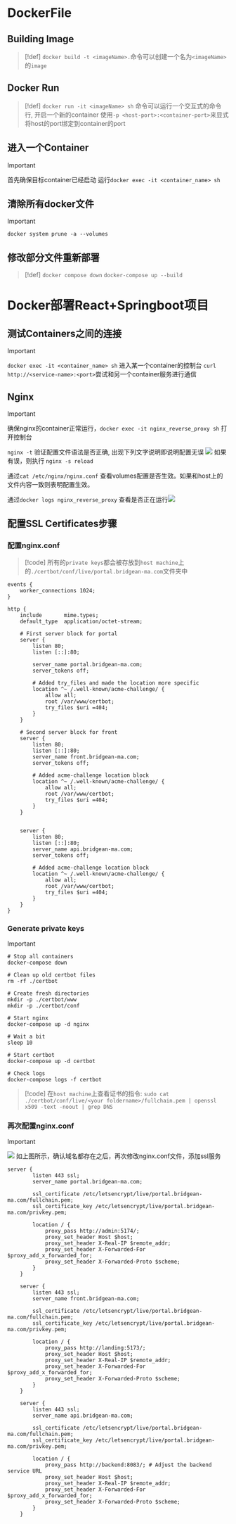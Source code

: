 # DockerFile


## Building Image
> [!def]
> `docker build -t <imageName>.`命令可以创建一个名为`<imageName>`的`image`


## Docker Run
> [!def]
> `docker run -it <imageName> sh` 命令可以运行一个交互式的命令行, 开启一个新的container
> 使用`-p <host-port>:<container-port>`来显式将host的port绑定到container的port



## 进入一个Container
> [!important]
> 首先确保目标container已经启动
> 运行`docker exec -it <container_name> sh`


## 清除所有docker文件
> [!important]
> `docker system prune -a --volumes
`


## 修改部分文件重新部署
> [!def]
> `docker compose down`
> `docker-compose up --build`
> 


# Docker部署React+Springboot项目
## 测试Containers之间的连接
> [!important] 
> `docker exec -it <container_name> sh` 进入某一个container的控制台
> `curl http://<service-name>:<port>`尝试和另一个container服务进行通信




## Nginx
> [!important]
> 确保nginx的container正常运行，`docker exec -it nginx_reverse_proxy sh` 打开控制台
> 
> `nginx -t` 验证配置文件语法是否正确, 出现下列文字说明即说明配置无误
> ![](Docker.assets/a3b644d96f6b274ae96917510136967b_MD5.jpeg)
> 如果有误，则执行 `nginx -s reload`
> 
> 通过`cat /etc/nginx/nginx.conf` 查看volumes配置是否生效。如果和host上的文件内容一致则表明配置生效。
> 
> 通过`docker logs nginx_reverse_proxy` 查看是否正在运行![](Docker.assets/2c088ed46b5b4f4539d08e6ca1304d4c_MD5.jpeg)


## 配置SSL Certificates步骤
### 配置nginx.conf
> [!code]
> 所有的`private keys`都会被存放到`host machine`上的`./certbot/conf/live/portal.bridgean-ma.com`文件夹中 
```
events {
    worker_connections 1024;
}

http {
    include       mime.types;
    default_type  application/octet-stream;

    # First server block for portal
    server {
        listen 80;
        listen [::]:80;
        
        server_name portal.bridgean-ma.com;
        server_tokens off;
        
        # Added try_files and made the location more specific
        location ^~ /.well-known/acme-challenge/ {
            allow all;
            root /var/www/certbot;
            try_files $uri =404;
        }
    }

    # Second server block for front
    server {
        listen 80;
        listen [::]:80;
        server_name front.bridgean-ma.com;
        server_tokens off;

        # Added acme-challenge location block
        location ^~ /.well-known/acme-challenge/ {
            allow all;
            root /var/www/certbot;
            try_files $uri =404;
        }
    }
	
	
	server {
        listen 80;
        listen [::]:80;
        server_name api.bridgean-ma.com;
        server_tokens off;

        # Added acme-challenge location block
        location ^~ /.well-known/acme-challenge/ {
            allow all;
            root /var/www/certbot;
            try_files $uri =404;
        }
    }
}

```



### Generate private keys
> [!important]
> 
```
# Stop all containers
docker-compose down

# Clean up old certbot files
rm -rf ./certbot

# Create fresh directories
mkdir -p ./certbot/www
mkdir -p ./certbot/conf

# Start nginx
docker-compose up -d nginx

# Wait a bit
sleep 10

# Start certbot
docker-compose up -d certbot

# Check logs
docker-compose logs -f certbot
```
> [!code]
> 在`host machine`上查看证书的指令:
> `sudo cat ./certbot/conf/live/<your foldername>/fullchain.pem | openssl x509 -text -noout | grep DNS`


### 再次配置nginx.conf
> [!important]
> ![](Docker.assets/460620d1a5ba3a3b5a1f9025afd9574b_MD5.jpeg)
> 如上图所示，确认域名都存在之后，再次修改nginx.conf文件，添加ssl服务
```config
server {
        listen 443 ssl;
        server_name portal.bridgean-ma.com;

        ssl_certificate /etc/letsencrypt/live/portal.bridgean-ma.com/fullchain.pem;
        ssl_certificate_key /etc/letsencrypt/live/portal.bridgean-ma.com/privkey.pem;

        location / {
            proxy_pass http://admin:5174/;
            proxy_set_header Host $host;
            proxy_set_header X-Real-IP $remote_addr;
            proxy_set_header X-Forwarded-For $proxy_add_x_forwarded_for;
            proxy_set_header X-Forwarded-Proto $scheme;
        }
    }

    server {
        listen 443 ssl;
        server_name front.bridgean-ma.com;

        ssl_certificate /etc/letsencrypt/live/portal.bridgean-ma.com/fullchain.pem;
        ssl_certificate_key /etc/letsencrypt/live/portal.bridgean-ma.com/privkey.pem;

        location / {
            proxy_pass http://landing:5173/;
            proxy_set_header Host $host;
            proxy_set_header X-Real-IP $remote_addr;
            proxy_set_header X-Forwarded-For $proxy_add_x_forwarded_for;
            proxy_set_header X-Forwarded-Proto $scheme;
        }
    }
	
	server {
		listen 443 ssl;
		server_name api.bridgean-ma.com;
		
		ssl_certificate /etc/letsencrypt/live/portal.bridgean-ma.com/fullchain.pem;
		ssl_certificate_key /etc/letsencrypt/live/portal.bridgean-ma.com/privkey.pem;

		location / {
			proxy_pass http://backend:8083/; # Adjust the backend service URL
			proxy_set_header Host $host;
			proxy_set_header X-Real-IP $remote_addr;
			proxy_set_header X-Forwarded-For $proxy_add_x_forwarded_for;
			proxy_set_header X-Forwarded-Proto $scheme;
		}
	}
```
